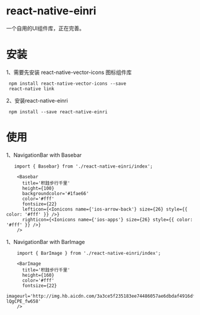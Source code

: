 # react-native-einri

一个自用的UI组件库，正在完善。  


 安装
===========================
 1、需要先安装 react-native-vector-icons 图标组件库  
 
     npm install react-native-vector-icons --save  
     react-native link  
     
 2、安装react-native-einri  
 
     npm install --save react-native-einri  
     
 使用
===========================

1、NavigationBar with Basebar

       import { Basebar} from './react-native-einri/index';
  
        <Basebar  
          title='积跬步行千里'  
          height={100}  
          backgroundcolor='#1fae66'  
          color='#fff'  
          fontsize={22}  
          lefticon={<Ionicons name={'ios-arrow-back'} size={26} style={{ color: '#fff' }} />}  
          righticon={<Ionicons name={'ios-apps'} size={26} style={{ color: '#fff' }} />}  
        />  
        
        
        
 1、NavigationBar with BarImage  
 
        import { BarImage } from './react-native-einri/index';  
       
        <BarImage  
          title='积跬步行千里'  
          height={160}  
          color='#fff'  
          fontsize={22}  
          imageurl='http://img.hb.aicdn.com/3a3ce5f235183ee74486057ae6dbdaf4916df57294ade-lQgCPE_fw658'  
        />  
        
        
        
        
        
       
       
